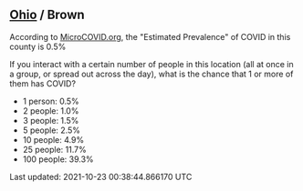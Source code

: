 
## [Ohio](/united-states/ohio) / Brown

According to [MicroCOVID.org](http://microcovid.org),
the "Estimated Prevalence" of COVID in this county is 0.5%

If you interact with a certain number of people in this location
(all at once in a group, or spread out across the day), what is the chance that
1 or more of them has COVID?

- 1 person: 0.5%
- 2 people: 1.0%
- 3 people: 1.5%
- 5 people: 2.5%
- 10 people: 4.9%
- 25 people: 11.7%
- 100 people: 39.3%

Last updated: 2021-10-23 00:38:44.866170 UTC
